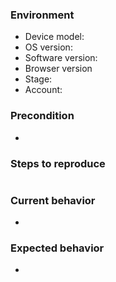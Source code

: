 ### Environment
* Device model:
* OS version:
* Software version:
* Browser version
* Stage:
* Account:
 
### Precondition
*
 
### Steps to reproduce
#
 
### Current behavior
*
 
### Expected behavior
*